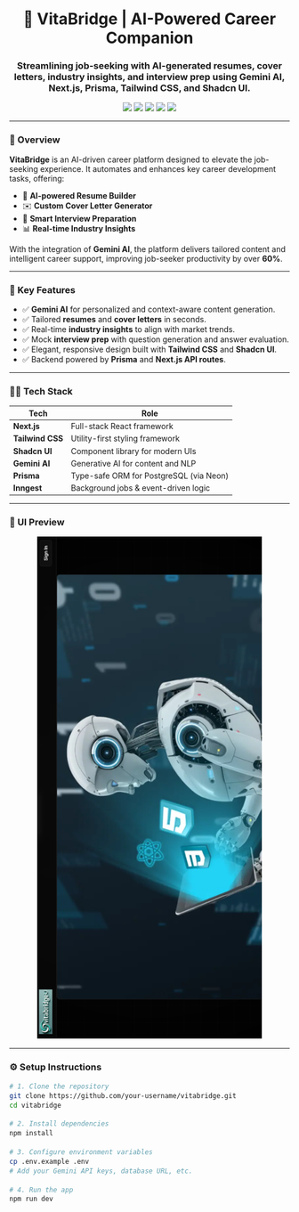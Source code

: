 <h1 align="center">🚀 VitaBridge | AI-Powered Career Companion</h1>
<h3 align="center">Streamlining job-seeking with AI-generated resumes, cover letters, industry insights, and interview prep using Gemini AI, Next.js, Prisma, Tailwind CSS, and Shadcn UI.</h3>

<p align="center">
  <img src="https://img.shields.io/badge/Framework-Next.js-000?logo=nextdotjs" />
  <img src="https://img.shields.io/badge/UI-Shadcn%20UI-blueviolet" />
  <img src="https://img.shields.io/badge/AI-Gemini%20AI-orange" />
  <img src="https://img.shields.io/badge/ORM-Prisma-green" />
  <img src="https://img.shields.io/badge/Maintainer-Krishna%20Dubey-lightgrey" />
</p>

---

<h3>📘 Overview</h3>

**VitaBridge** is an AI-driven career platform designed to elevate the job-seeking experience. It automates and enhances key career development tasks, offering:

- 📄 **AI-powered Resume Builder**
- ✉️ **Custom Cover Letter Generator**
- 🧠 **Smart Interview Preparation**
- 📊 **Real-time Industry Insights**

With the integration of **Gemini AI**, the platform delivers tailored content and intelligent career support, improving job-seeker productivity by over **60%**.

---

<h3>🎯 Key Features</h3>

- ✅ **Gemini AI** for personalized and context-aware content generation.
- ✅ Tailored **resumes** and **cover letters** in seconds.
- ✅ Real-time **industry insights** to align with market trends.
- ✅ Mock **interview prep** with question generation and answer evaluation.
- ✅ Elegant, responsive design built with **Tailwind CSS** and **Shadcn UI**.
- ✅ Backend powered by **Prisma** and **Next.js API routes**.

---

<h3>🧑‍💻 Tech Stack</h3>

| Tech         | Role                                 |
|--------------|--------------------------------------|
| **Next.js**  | Full-stack React framework           |
| **Tailwind CSS** | Utility-first styling framework     |
| **Shadcn UI** | Component library for modern UIs     |
| **Gemini AI** | Generative AI for content and NLP    |
| **Prisma**    | Type-safe ORM for PostgreSQL (via Neon) |
| **Inngest**   | Background jobs & event-driven logic |

---

<h3>📸 UI Preview</h3>

<p align="center">
  <img src="UI.png" alt="VitaBridge Screenshot" width="80%" />
</p>

---

<h3>⚙️ Setup Instructions</h3>

```bash
# 1. Clone the repository
git clone https://github.com/your-username/vitabridge.git
cd vitabridge

# 2. Install dependencies
npm install

# 3. Configure environment variables
cp .env.example .env
# Add your Gemini API keys, database URL, etc.

# 4. Run the app
npm run dev
